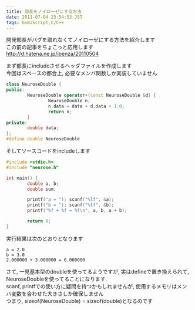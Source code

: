 ```yaml
---
title: 部長をノイローゼにする方法
date: 2011-07-04 23:54:53 JST
tags: GomiScript,C/C++
---
```


開発部長がバグを取れなくてノイローゼにする方法を紹介します  
この前の記事をちょこっと応用します  
[http://d\.hatena\.ne\.jp/ibenza/20110504](http://d.hatena.ne.jp/ibenza/20110504)

  
まず部長にincludeさせるヘッダファイルを作成します  
今回はスペースの都合上, 必要なメンバ関数しか実装していません

```cpp
class NeuroseDouble {
public:
        NeuroseDouble operator+(const NeuroseDouble &d) {
                NeuroseDouble n;
                n.data = data + d.data + 1.0;
                return n;
        }
private:
        double data;
};
#define double NeuroseDouble
```

そしてソースコードをincludeします

```cpp
#include <stdio.h>
#include "neurose.h"

int main() {
        double a, b;
        double sum;

        printf("a = "); scanf("%lf", &a);
        printf("b = "); scanf("%lf", &b);
        printf("%f + %f = %f\n", a, b, a + b);

        return 0;
}
```

実行結果は次のとおりとなります

```
a = 2.0
b = 3.0
2.000000 + 3.000000 = 6.000000
```

さて, 一見基本型のdoubleを使ってるようですが, 実はdefineで置き換えられて, NeuroseDoubleを使ってることになります\.  
scanf, printfでの使い方に疑問を持つかもしれませんが, 使用するメモリはメンバ変数を合わせた大きさしか確保しません  
つまり, sizeof\(NeuroseDouble\) = sizeof\(double\)となるのです

